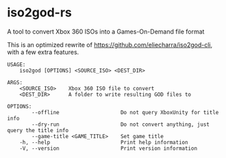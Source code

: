 # iso2god-rs
A tool to convert Xbox 360 ISOs into a Games-On-Demand file format

This is an optimized rewrite of https://github.com/eliecharra/iso2god-cli, with a few extra features.

```
USAGE:
    iso2god [OPTIONS] <SOURCE_ISO> <DEST_DIR>

ARGS:
    <SOURCE_ISO>    Xbox 360 ISO file to convert
    <DEST_DIR>      A folder to write resulting GOD files to

OPTIONS:
        --offline                    Do not query XboxUnity for title info
        --dry-run                    Do not convert anything, just query the title info
        --game-title <GAME_TITLE>    Set game title
    -h, --help                       Print help information
    -V, --version                    Print version information
```

